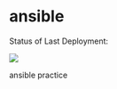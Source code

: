 # ansible
Status of Last Deployment:<br>

<img src="https://github.com/npalamarchuk/ansible-examples/workflows/Manual-workflow/badge.svg?branch=main"><br>

ansible practice
